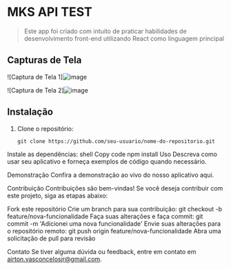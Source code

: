 # MKS API TEST


> Este app foi criado com intuito de praticar habilidades de desenvolvimento front-end utilizando React como linguagem principal

## Capturas de Tela

![Captura de Tela 1]![image](https://github.com/airtonvasconcelosjr/mks-api/assets/101413097/5134d95d-f64d-4387-ae7b-d3737457e9ac)

![Captura de Tela 2]![image](https://github.com/airtonvasconcelosjr/mks-api/assets/101413097/cf35c532-2ca3-477d-9447-fae9c009d803)



## Instalação

1. Clone o repositório:
   ```shell
   git clone https://github.com/seu-usuario/nome-do-repositorio.git
Instale as dependências:
shell
Copy code
npm install
Uso
Descreva como usar seu aplicativo e forneça exemplos de código quando necessário.

Demonstração
Confira a demonstração ao vivo do nosso aplicativo aqui.

Contribuição
Contribuições são bem-vindas! Se você deseja contribuir com este projeto, siga as etapas abaixo:

Fork este repositório
Crie um branch para sua contribuição: git checkout -b feature/nova-funcionalidade
Faça suas alterações e faça commit: git commit -m 'Adicionei uma nova funcionalidade'
Envie suas alterações para o repositório remoto: git push origin feature/nova-funcionalidade
Abra uma solicitação de pull para revisão


Contato
Se tiver alguma dúvida ou feedback, entre em contato em airton.vasconcelosjr@gmail.com.
